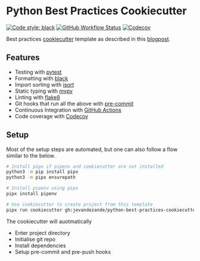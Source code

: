# Python Best Practices Cookiecutter
[![Code style: black](https://img.shields.io/badge/code%20style-black-000000.svg)](https://github.com/psf/black)
[![GitHub Workflow Status](https://img.shields.io/github/workflow/status/Pre-Health/python-best-practices-cookiecutter/Test)](https://github.com/Pre-Health/python-best-practices-cookiecutter/actions/)
[![Codecov](https://img.shields.io/codecov/c/github/Pre-Health/python-best-practices-cookiecutter)](https://app.codecov.io/gh/Pre-Health/python-best-practices-cookiecutter/)

Best practices [cookiecutter](https://github.com/audreyr/cookiecutter) template as described in this [blogpost](https://sourcery.ai/blog/python-best-practices/).

## Features
- Testing with [pytest](https://docs.pytest.org/en/latest/)
- Formatting with [black](https://github.com/psf/black)
- Import sorting with [isort](https://github.com/timothycrosley/isort)
- Static typing with [mypy](http://mypy-lang.org/)
- Linting with [flake8](http://flake8.pycqa.org/en/latest/)
- Git hooks that run all the above with [pre-commit](https://pre-commit.com/)
- Continuous Integration with [GitHub Actions](https://github.com/features/actions)
- Code coverage with [Codecov](https://codecov.io)


## Setup
Most of the setup steps are automated, but one can also follow a flow similar to the below.

```sh
# Install pipx if pipenv and cookiecutter are not installed
python3 -m pip install pipx
python3 -m pipx ensurepath

# Install pipenv using pipx
pipx install pipenv

# Use cookiecutter to create project from this template
pipx run cookiecutter gh:jevandezande/python-best-practices-cookiecutter
```


The cookiecutter will auotmatically
- Enter project directory
- Initialise git repo
- Install dependencies
- Setup pre-commit and pre-push hooks

